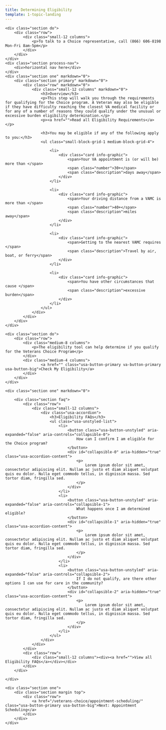 ```yaml
---
title: Determining Eligibility
template: 1-topic-landing
---
```


<div class="main" role="main" markdown="0">

    <div class="section do">
        <div class="row">
            <div class="small-12 columns">
                <p>To talk to a Choice representative, call (866) 606-8198 Mon-Fri 8am-5pm</p>
            </div>
        </div>
    </div>
    <div class="section process-nav">
        <div>horizontal nav here</div>
    </div>
    <div class="section one" markdown="0">
        <div class="section primary" markdown="0">
            <div class="row" markdown="0">
                <div class="small-12 columns" markdown="0">
                    <h3>Overview</h3>
                    <p>This step will walk you through the requirements for qualifying for the Choice program. A Veteran may also be eligible if they have difficulty reaching the closest VA medical facility or for any of a number of reasons they could qualify under the unusual or excessive burden eligibility determination.</p>
                    <p><a href="">Read all Eligibility Requirements</a></p>

                    <h3>You may be eligible if any of the following apply to you:</h3>
                    <ul class="small-block-grid-1 medium-block-grid-4">

                        <li>
                            <div class="card info-graphic">
                                <span>Your VA appointment is (or will be) more than </span>
                                <span class="number">30+</span>
                                <span class="description">days away</span>
                            </div>
                        </li>

                        <li>
                            <div class="card info-graphic">
                                <span>Your driving distance from a VAMC is more than </span>
                                <span class="number">40+</span>
                                <span class="description">miles away</span>
                            </div>
                        </li>

                        <li>
                            <div class="card info-graphic">
                                <span>Getting to the nearest VAMC requires </span>
                                <span class="description">Travel by air, boat, or ferry</span>
                            </div>
                        </li>

                        <li>
                            <div class="card info-graphic">
                                <span>You have other circumstances that cause </span>
                                <span class="description">excessive burden</span>
                            </div>
                        </li>
                    </ul>
                </div>
            </div>
        </div>
    </div>

    <div class="section do">
        <div class="row">
            <div class="medium-8 columns">
                <p>The eligibility tool can help determine if you qualify for the Veterans Choice Program</p>
            </div>
            <div class="medium-4 columns">
                    <a href="" class="usa-button-primary va-button-primary usa-button-big">Check My Eligibility</a>
            </div>
        </div>
    </div>

    <div class="section one" markdown="0">

        <div class="section faq">
            <div class="row">
                <div class="small-12 columns">
                    <div class="usa-accordion">
                        <h3>Eligibility FAQs</h3>
                        <ul class="usa-unstyled-list">
                            <li>
                                <button class="usa-button-unstyled" aria-expanded="false" aria-controls="collapsible-0">
                                    How can I confirm I am eligible for the Choice program?
                                </button>
                                <div id="collapsible-0" aria-hidden="true" class="usa-accordion-content">
                                    <p>
                                        Lorem ipsum dolor sit amet, consectetur adipiscing elit. Nullam ac justo et diam aliquet volutpat quis eu dolor. Nulla eget commodo tellus, in dignissim massa. Sed tortor diam, fringilla sed.
                                    </p>
                                </div>
                            </li>
                            <li>
                                <button class="usa-button-unstyled" aria-expanded="false" aria-controls="collapsible-1">
                                    What happens once I am determined eligible?
                                </button>
                                <div id="collapsible-1" aria-hidden="true" class="usa-accordion-content">
                                    <p>
                                        Lorem ipsum dolor sit amet, consectetur adipiscing elit. Nullam ac justo et diam aliquet volutpat quis eu dolor. Nulla eget commodo tellus, in dignissim massa. Sed tortor diam, fringilla sed.
                                    </p>
                                </div>
                            </li>
                            <li>
                                <button class="usa-button-unstyled" aria-expanded="false" aria-controls="collapsible-2">
                                    If I do not qualify, are there other options I can use for care in the community?
                                </button>
                                <div id="collapsible-2" aria-hidden="true" class="usa-accordion-content">
                                    <p>
                                        Lorem ipsum dolor sit amet, consectetur adipiscing elit. Nullam ac justo et diam aliquet volutpat quis eu dolor. Nulla eget commodo tellus, in dignissim massa. Sed tortor diam, fringilla sed.
                                    </p>
                                </div>
                            </li>
                        </ul>
                    </div>
                </div>
            </div>
            <div class="row">
                <div class="small-12 columns"><div><a href="">View all Eligibility FAQs</a></div></div>
            </div>
        </div>

    </div>

    <div class="section one">
        <div class="section margin top">
            <div class="row">
                <a href="/veterans-choice/appointment-scheduling/" class="usa-button-primary usa-button-big">Next: Appointment Scheduling</a>
            </div>
        </div>
    </div>





